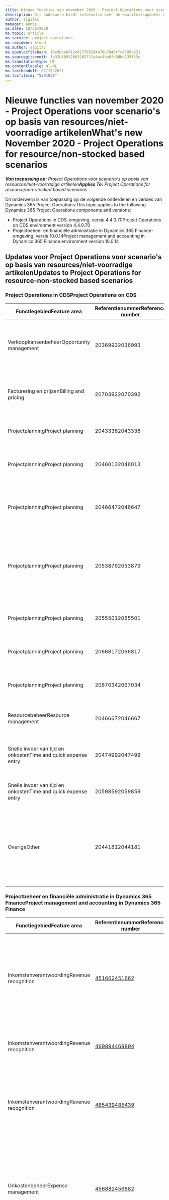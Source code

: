 ```yaml
---
title: Nieuwe functies van november 2020 - Project Operations voor scenario's op basis van resources/niet-voorradige artikelen
description: Dit onderwerp biedt informatie over de kwaliteitsupdates die beschikbaar zijn in de release van november 2020 van Project Operations voor scenario's op basis van resources/niet-voorradige artikelen.
author: sigitac
manager: Annbe
ms.date: 10/30/2020
ms.topic: article
ms.service: project-operations
ms.reviewer: kfend
ms.author: sigitac
ms.openlocfilehash: f8e9bce6612e617785264470b7946ffc4795a621
ms.sourcegitcommit: fa32b1893286f20271fa4ec4be8fc68bd135f53c
ms.translationtype: HT
ms.contentlocale: nl-NL
ms.lasthandoff: 02/15/2021
ms.locfileid: "5291838"
---
```

# <a name="whats-new-november-2020---project-operations-for-resourcenon-stocked-based-scenarios"></a><span data-ttu-id="76d76-103">Nieuwe functies van november 2020 - Project Operations voor scenario's op basis van resources/niet-voorradige artikelen</span><span class="sxs-lookup"><span data-stu-id="76d76-103">What's new November 2020 - Project Operations for resource/non-stocked based scenarios</span></span>

<span data-ttu-id="76d76-104">_**Van toepassing op:** Project Operations voor scenario's op basis van resources/niet-voorradige artikelen_</span><span class="sxs-lookup"><span data-stu-id="76d76-104">_**Applies To:** Project Operations for resource/non-stocked based scenarios_</span></span>

<span data-ttu-id="76d76-105">Dit onderwerp is van toepassing op de volgende onderdelen en versies van Dynamics 365 Project Operations:</span><span class="sxs-lookup"><span data-stu-id="76d76-105">This topic applies to the following Dynamics 365 Project Operations components and versions:</span></span>

- <span data-ttu-id="76d76-106">Project Operations in CDS-omgeving, versie 4.4.0.70</span><span class="sxs-lookup"><span data-stu-id="76d76-106">Project Operations on CDS environment version 4.4.0.70</span></span>
- <span data-ttu-id="76d76-107">Projectbeheer en financiële administratie in Dynamics 365 Finance-omgeving, versie 10.0.14</span><span class="sxs-lookup"><span data-stu-id="76d76-107">Project management and accounting in Dynamics 365 Finance environment version 10.0.14</span></span>

## <a name="updates-to-project-operations-for-resource-non-stocked-based-scenarios"></a><span data-ttu-id="76d76-108">Updates voor Project Operations voor scenario's op basis van resources/niet-voorradige artikelen</span><span class="sxs-lookup"><span data-stu-id="76d76-108">Updates to Project Operations for resource-non-stocked based scenarios</span></span>

### <a name="project-operations-on-cds"></a><span data-ttu-id="76d76-109">Project Operations in CDS</span><span class="sxs-lookup"><span data-stu-id="76d76-109">Project Operations on CDS</span></span>

| <span data-ttu-id="76d76-110">Functiegebied</span><span class="sxs-lookup"><span data-stu-id="76d76-110">Feature area</span></span>                 | <span data-ttu-id="76d76-111">Referentienummer</span><span class="sxs-lookup"><span data-stu-id="76d76-111">Reference number</span></span> | <span data-ttu-id="76d76-112">Kwaliteitsupdate</span><span class="sxs-lookup"><span data-stu-id="76d76-112">Quality update</span></span>                                                                                                                                                                    |
|------------------------------|------------------|-----------------------------------------------------------------------------------------------------------------------------------------------------------------------------------|
| <span data-ttu-id="76d76-113">Verkoopkansenbeheer</span><span class="sxs-lookup"><span data-stu-id="76d76-113">Opportunity management</span></span>       | <span data-ttu-id="76d76-114">2036993</span><span class="sxs-lookup"><span data-stu-id="76d76-114">2036993</span></span>          | <span data-ttu-id="76d76-115">Schattingsregels en contractregels voor resourcetoekenningen worden bijgewerkt in winnende prijsopgaven wanneer het type prijsopgaveregel **Alle taken** is.</span><span class="sxs-lookup"><span data-stu-id="76d76-115">Estimate line and resource   assignment contract lines are updated on winning quotes when the quote line   type is **All tasks**.</span></span>                                                 |
| <span data-ttu-id="76d76-116">Facturering en prijzen</span><span class="sxs-lookup"><span data-stu-id="76d76-116">Billing and pricing</span></span>          | <span data-ttu-id="76d76-117">2070392</span><span class="sxs-lookup"><span data-stu-id="76d76-117">2070392</span></span>          | <span data-ttu-id="76d76-118">Projectcontractregels op de factuur nemen elke keer toe als **Factuurtransacties vernieuwen** wordt geselecteerd.</span><span class="sxs-lookup"><span data-stu-id="76d76-118">Project contract lines on the   invoice increase every time **Refresh invoice transactions** is selected.</span></span>                                                                         |
| <span data-ttu-id="76d76-119">Projectplanning</span><span class="sxs-lookup"><span data-stu-id="76d76-119">Project planning</span></span>             | <span data-ttu-id="76d76-120">2043336</span><span class="sxs-lookup"><span data-stu-id="76d76-120">2043336</span></span>          | <span data-ttu-id="76d76-121">Kan de record van een projectteamlid niet verwijderen.</span><span class="sxs-lookup"><span data-stu-id="76d76-121">Unable to delete a project team   member record.</span></span>                                                                                                                                  |
| <span data-ttu-id="76d76-122">Projectplanning</span><span class="sxs-lookup"><span data-stu-id="76d76-122">Project planning</span></span>             | <span data-ttu-id="76d76-123">2046013</span><span class="sxs-lookup"><span data-stu-id="76d76-123">2046013</span></span>          | <span data-ttu-id="76d76-124">Inconsistent gedrag voor kolommen met schattingen tijdens laden versus bij verandering van type tijdfase.</span><span class="sxs-lookup"><span data-stu-id="76d76-124">Inconsistent behavior for   Estimates tag columns during load vs. on change of time-phase type.</span></span>                                                                                   |
| <span data-ttu-id="76d76-125">Projectplanning</span><span class="sxs-lookup"><span data-stu-id="76d76-125">Project planning</span></span>             | <span data-ttu-id="76d76-126">2046647</span><span class="sxs-lookup"><span data-stu-id="76d76-126">2046647</span></span>          | <span data-ttu-id="76d76-127">Begin- en eindtijden wijken een uur af wanneer resourcevereisten worden gegenereerd door projectteamleden.</span><span class="sxs-lookup"><span data-stu-id="76d76-127">Start and end times are off by   an hour when resource requirements are generated from project team members.</span></span>                                                                      |
| <span data-ttu-id="76d76-128">Projectplanning</span><span class="sxs-lookup"><span data-stu-id="76d76-128">Project planning</span></span>             | <span data-ttu-id="76d76-129">2053879</span><span class="sxs-lookup"><span data-stu-id="76d76-129">2053879</span></span>          | <span data-ttu-id="76d76-130">(In de komende CDS-uitrol) PublishUnassignedAssignments onderbreekt een poging om een taak op te slaan bij de fout "De doorgegeven waarde voor ConditionOperator.In is leeg".</span><span class="sxs-lookup"><span data-stu-id="76d76-130">(Per the upcoming CDS rollout)   PublishUnassignedAssignments breaks an attempt to save a task when the error, "The value passed for ConditionOperator.In is empty."</span></span>                       |
| <span data-ttu-id="76d76-131">Projectplanning</span><span class="sxs-lookup"><span data-stu-id="76d76-131">Project planning</span></span>             | <span data-ttu-id="76d76-132">2055501</span><span class="sxs-lookup"><span data-stu-id="76d76-132">2055501</span></span>          | <span data-ttu-id="76d76-133">Als **Startdatum van project** leeg is, veroorzaakt dat een fout in de planning.</span><span class="sxs-lookup"><span data-stu-id="76d76-133">Leaving the **Project Start   Date** empty causes a failure in the schedule.</span></span>                                                                                                      |
| <span data-ttu-id="76d76-134">Projectplanning</span><span class="sxs-lookup"><span data-stu-id="76d76-134">Project planning</span></span>             | <span data-ttu-id="76d76-135">2066817</span><span class="sxs-lookup"><span data-stu-id="76d76-135">2066817</span></span>          | <span data-ttu-id="76d76-136">Kan geen generieke resource maken met Personen selecteren in het tabblad **Taken**.</span><span class="sxs-lookup"><span data-stu-id="76d76-136">Can't create a generic resource   using the people picker on the **Tasks** tab.</span></span>                                                                                                   |
| <span data-ttu-id="76d76-137">Projectplanning</span><span class="sxs-lookup"><span data-stu-id="76d76-137">Project planning</span></span>             | <span data-ttu-id="76d76-138">2067034</span><span class="sxs-lookup"><span data-stu-id="76d76-138">2067034</span></span>          | <span data-ttu-id="76d76-139">De knop **Details weergeven** is niet beschikbaar op de pagina **Details van de taak**.</span><span class="sxs-lookup"><span data-stu-id="76d76-139">**View Details** button is not   available on the **Details of Task** page.</span></span>                                                                                                       |
| <span data-ttu-id="76d76-140">Resourcebeheer</span><span class="sxs-lookup"><span data-stu-id="76d76-140">Resource management</span></span>          | <span data-ttu-id="76d76-141">2046667</span><span class="sxs-lookup"><span data-stu-id="76d76-141">2046667</span></span>          | <span data-ttu-id="76d76-142">Generieke teamleden worden niet verwijderd, zelfs niet nadat aan alle bronnen is voldaan.</span><span class="sxs-lookup"><span data-stu-id="76d76-142">Generic team members aren't   deleted even after all resources are fulfilled.</span></span>                                                                                                    |
| <span data-ttu-id="76d76-143">Snelle invoer van tijd en onkosten</span><span class="sxs-lookup"><span data-stu-id="76d76-143">Time and quick expense entry</span></span> | <span data-ttu-id="76d76-144">2047499</span><span class="sxs-lookup"><span data-stu-id="76d76-144">2047499</span></span>          | <span data-ttu-id="76d76-145">De knop **Nieuw** op de pagina Tijdsvermelding opent de pagina **Nieuwe e-mailhandtekening**.</span><span class="sxs-lookup"><span data-stu-id="76d76-145">The **New** button on the Time   Entry page opens the **New Email Signature** page.</span></span>                                                                                               |
| <span data-ttu-id="76d76-146">Snelle invoer van tijd en onkosten</span><span class="sxs-lookup"><span data-stu-id="76d76-146">Time and quick expense entry</span></span> | <span data-ttu-id="76d76-147">2059859</span><span class="sxs-lookup"><span data-stu-id="76d76-147">2059859</span></span>          | <span data-ttu-id="76d76-148">Er wordt een onverwachte pop-up geopend wanneer u een onkostenpost maakt.</span><span class="sxs-lookup"><span data-stu-id="76d76-148">Unexpected pop-up opens when   creating an expense entry.</span></span>                                                                                                                         |
| <span data-ttu-id="76d76-149">Overige</span><span class="sxs-lookup"><span data-stu-id="76d76-149">Other</span></span>                        | <span data-ttu-id="76d76-150">2044181</span><span class="sxs-lookup"><span data-stu-id="76d76-150">2044181</span></span>          | <span data-ttu-id="76d76-151">(Inkooporder verwijderen) Bij het verwijderen van msdyn_projectServiceCore_Patch en msdyn_ProjectServiceCore_solutions treedt de fout "Record is niet beschikbaar" op.</span><span class="sxs-lookup"><span data-stu-id="76d76-151">(Uninstalling purchase order)   When trying to uninstall msdyn_ProjectServiceCore_Patch and msdyn Project   service core solutions, the error, "Record is unavailable"   occurs.</span></span>  |

### <a name="project-management-and-accounting-in-dynamics-365-finance"></a><span data-ttu-id="76d76-152">Projectbeheer en financiële administratie in Dynamics 365 Finance</span><span class="sxs-lookup"><span data-stu-id="76d76-152">Project management and accounting in Dynamics 365 Finance</span></span>

| <span data-ttu-id="76d76-153">Functiegebied</span><span class="sxs-lookup"><span data-stu-id="76d76-153">Feature area</span></span>        | <span data-ttu-id="76d76-154">Referentienummer</span><span class="sxs-lookup"><span data-stu-id="76d76-154">Reference number</span></span> | <span data-ttu-id="76d76-155">Kwaliteitsupdate</span><span class="sxs-lookup"><span data-stu-id="76d76-155">Quality update</span></span>                                                                                                                                                            |
|---------------------|------------------|---------------------------------------------------------------------------------------------------------------------------------------------------------------------------|
| <span data-ttu-id="76d76-156">Inkomstenverantwoording</span><span class="sxs-lookup"><span data-stu-id="76d76-156">Revenue recognition</span></span> | [<span data-ttu-id="76d76-157">451662</span><span class="sxs-lookup"><span data-stu-id="76d76-157">451662</span></span>](https://fix.lcs.dynamics.com/Issue/Details/?bugId=451662)           | <span data-ttu-id="76d76-158">Voltooid schattingspercentage voor project is onjuist wanneer het contract vreemde valuta gebruikt en werkvoortgangspercentage voor voltooiingsmethode.</span><span class="sxs-lookup"><span data-stu-id="76d76-158">Project estimate percentage   complete is wrong when the contract is using a foreign currency and the work   progress percentage for complete method.</span></span>                     |
| <span data-ttu-id="76d76-159">Inkomstenverantwoording</span><span class="sxs-lookup"><span data-stu-id="76d76-159">Revenue recognition</span></span> | [<span data-ttu-id="76d76-160">469894</span><span class="sxs-lookup"><span data-stu-id="76d76-160">469894</span></span>](https://fix.lcs.dynamics.com/Issue/Details/?bugId=469894)           | <span data-ttu-id="76d76-161">Kan geen schattingen boeken met de voltooiingsmethode **Werkelijke kosten**.</span><span class="sxs-lookup"><span data-stu-id="76d76-161">Unable to post estimates with   the **Actual cost** completion method.</span></span>                                                                                                    |
| <span data-ttu-id="76d76-162">Inkomstenverantwoording</span><span class="sxs-lookup"><span data-stu-id="76d76-162">Revenue recognition</span></span> | [<span data-ttu-id="76d76-163">485439</span><span class="sxs-lookup"><span data-stu-id="76d76-163">485439</span></span>](https://fix.lcs.dynamics.com/Issue/Details/?bugId=485439)           | <span data-ttu-id="76d76-164">Verwijderen mislukt vanwege een fout in een onevenwichtig boekstuk wanneer de bedrijfsvaluta en de transactievaluta verschillend zijn.</span><span class="sxs-lookup"><span data-stu-id="76d76-164">Elimination fails because of a   voucher imbalance error when the company currency and transaction currency   are different.</span></span>                                              |
| <span data-ttu-id="76d76-165">Onkostenbeheer</span><span class="sxs-lookup"><span data-stu-id="76d76-165">Expense management</span></span>  | [<span data-ttu-id="76d76-166">456882</span><span class="sxs-lookup"><span data-stu-id="76d76-166">456882</span></span>](https://fix.lcs.dynamics.com/Issue/Details/?bugId=456822)           | <span data-ttu-id="76d76-167">Voor gebruikers die geen beheerder zijn, worden de opzoekwaarden voor kolommen met onkostenregels, zoals **Project-id** en **Uitgavencategorie**, niet correct weergegeven in het gegevensconnectorframe.</span><span class="sxs-lookup"><span data-stu-id="76d76-167">For non-admin users, the lookup   values for expense line columns such as **Project ID** and **Expense   Category** aren't showing correctly in the data connector frame.</span></span> |
| <span data-ttu-id="76d76-168">Onkostenbeheer</span><span class="sxs-lookup"><span data-stu-id="76d76-168">Expense management</span></span>  | [<span data-ttu-id="76d76-169">469300</span><span class="sxs-lookup"><span data-stu-id="76d76-169">469300</span></span>](https://fix.lcs.dynamics.com/Issue/Details/?bugId=469300)           | <span data-ttu-id="76d76-170">De standaardregeleigenschap wordt niet weergegeven voor onkostencategorieën.</span><span class="sxs-lookup"><span data-stu-id="76d76-170">The line property default isn't   showing for Expense categories.</span></span>                                                                                                         |
| <span data-ttu-id="76d76-171">Onkostenbeheer</span><span class="sxs-lookup"><span data-stu-id="76d76-171">Expense management</span></span>  | [<span data-ttu-id="76d76-172">469302</span><span class="sxs-lookup"><span data-stu-id="76d76-172">469302</span></span>](https://fix.lcs.dynamics.com/Issue/Details/?bugId=469302)           | <span data-ttu-id="76d76-173">Onkostenintegratie moet de regeleigenschap uit de onkostennota bevatten.</span><span class="sxs-lookup"><span data-stu-id="76d76-173">Expense integration must include   the line property from the expense report.</span></span>                                                                                             |
| <span data-ttu-id="76d76-174">Facturering</span><span class="sxs-lookup"><span data-stu-id="76d76-174">Invoicing</span></span>           | [<span data-ttu-id="76d76-175">462499</span><span class="sxs-lookup"><span data-stu-id="76d76-175">462499</span></span>](https://fix.lcs.dynamics.com/Issue/Details/?bugId=462499)           | <span data-ttu-id="76d76-176">Kan geen projectfactuurvoorstellen boeken vanwege de foutmelding dat de FD-combinatie niet is gevalideerd.</span><span class="sxs-lookup"><span data-stu-id="76d76-176">Can't post project invoice   proposals because of an error message that says the combination of FD wasn't   validated.</span></span>                                                    |
| <span data-ttu-id="76d76-177">Facturering</span><span class="sxs-lookup"><span data-stu-id="76d76-177">Invoicing</span></span>           | [<span data-ttu-id="76d76-178">470614</span><span class="sxs-lookup"><span data-stu-id="76d76-178">470614</span></span>](https://fix.lcs.dynamics.com/Issue/Details/?bugId=470614)           | <span data-ttu-id="76d76-179">Kan transacties van de detailpagina **Factuur** niet weergeven.</span><span class="sxs-lookup"><span data-stu-id="76d76-179">Can't view transactions from the   **invoice** details page.</span></span>                                                                                                              |
| <span data-ttu-id="76d76-180">Facturering</span><span class="sxs-lookup"><span data-stu-id="76d76-180">Invoicing</span></span>           | [<span data-ttu-id="76d76-181">480070</span><span class="sxs-lookup"><span data-stu-id="76d76-181">480070</span></span>](https://fix.lcs.dynamics.com/Issue/Details/?bugId=480070)           | <span data-ttu-id="76d76-182">Factuurvoorstelregels kunnen worden verwijderd.</span><span class="sxs-lookup"><span data-stu-id="76d76-182">Invoice proposal lines can be   deleted.</span></span>                                                                                                                                  |
| <span data-ttu-id="76d76-183">Projectboekhouding</span><span class="sxs-lookup"><span data-stu-id="76d76-183">Project accounting</span></span>  | [<span data-ttu-id="76d76-184">470293</span><span class="sxs-lookup"><span data-stu-id="76d76-184">470293</span></span>](https://fix.lcs.dynamics.com/Issue/Details/?bugId=470293)           | <span data-ttu-id="76d76-185">Items in het menu **Prognose** zijn niet zichtbaar op de lijstpagina **Projecten**.</span><span class="sxs-lookup"><span data-stu-id="76d76-185">**Forecast** menu items aren't   visible on the **Projects** list page.</span></span>                                                                                                   |
| <span data-ttu-id="76d76-186">Projectboekhouding</span><span class="sxs-lookup"><span data-stu-id="76d76-186">Project accounting</span></span>  | [<span data-ttu-id="76d76-187">475873</span><span class="sxs-lookup"><span data-stu-id="76d76-187">475873</span></span>](https://fix.lcs.dynamics.com/Issue/Details/?bugId=475873)           | <span data-ttu-id="76d76-188">Kan **Projectoverzicht**   > **Transacties en prognose** niet openen.</span><span class="sxs-lookup"><span data-stu-id="76d76-188">Can't open **Project statement**   > **Transactions and forecast**.</span></span>                                                                                                       |
| <span data-ttu-id="76d76-189">Projectboekhouding</span><span class="sxs-lookup"><span data-stu-id="76d76-189">Project accounting</span></span>  | [<span data-ttu-id="76d76-190">475879</span><span class="sxs-lookup"><span data-stu-id="76d76-190">475879</span></span>](https://fix.lcs.dynamics.com/Issue/Details/?bugId=475879)           | <span data-ttu-id="76d76-191">**Financiële administratie aanpassen** is niet ingeschakeld voor gefactureerde projecttransacties.</span><span class="sxs-lookup"><span data-stu-id="76d76-191">**Adjust accounting** isn't   enabled for invoiced project transactions.</span></span>                                                                                                  |
| <span data-ttu-id="76d76-192">Projectboekhouding</span><span class="sxs-lookup"><span data-stu-id="76d76-192">Project accounting</span></span>  | [<span data-ttu-id="76d76-193">480962</span><span class="sxs-lookup"><span data-stu-id="76d76-193">480962</span></span>](https://fix.lcs.dynamics.com/Issue/Details/?bugId=480962)           | <span data-ttu-id="76d76-194">Boekhoudgegevens zijn niet opgenomen in de tabel **ProjCDSActualsImport** wanneer het **Integratiejournaal** wordt geboekt.</span><span class="sxs-lookup"><span data-stu-id="76d76-194">Accounting details aren't   included on the **ProjCDSActualsImport** table when the **Integration**   journal is posted.</span></span>                                                  |
| <span data-ttu-id="76d76-195">Projectboekhouding</span><span class="sxs-lookup"><span data-stu-id="76d76-195">Project accounting</span></span>  | [<span data-ttu-id="76d76-196">482558</span><span class="sxs-lookup"><span data-stu-id="76d76-196">482558</span></span>](https://fix.lcs.dynamics.com/Issue/Details/?bugId=482558)           | <span data-ttu-id="76d76-197">De vermelding voor de projectprognose wordt verdubbeld wanneer u een resourcetoewijzing verwijdert en weer toevoegt.</span><span class="sxs-lookup"><span data-stu-id="76d76-197">The Project forecast entry is   doubled when you remove and then readd a resource assignment.</span></span>                                                                            |
| <span data-ttu-id="76d76-198">Projectboekhouding</span><span class="sxs-lookup"><span data-stu-id="76d76-198">Project accounting</span></span>  | [<span data-ttu-id="76d76-199">502019</span><span class="sxs-lookup"><span data-stu-id="76d76-199">502019</span></span>](https://fix.lcs.dynamics.com/Issue/Details/?bugId=502019)           | <span data-ttu-id="76d76-200">Als u een koppeling met een project-id selecteert, wordt de URL van de CDS-dieptekoppeling niet geopend.</span><span class="sxs-lookup"><span data-stu-id="76d76-200">Selecting a Project ID link   doesn't open the CDS deep link URL.</span></span>                                                                                                         |
| <span data-ttu-id="76d76-201">Projectboekhouding</span><span class="sxs-lookup"><span data-stu-id="76d76-201">Project accounting</span></span>  | [<span data-ttu-id="76d76-202">505458</span><span class="sxs-lookup"><span data-stu-id="76d76-202">505458</span></span>](https://fix.lcs.dynamics.com/Issue/Details/?bugId=505458)           | <span data-ttu-id="76d76-203">Kan de startdatum van een taak in CDS niet bijwerken.</span><span class="sxs-lookup"><span data-stu-id="76d76-203">Can't update the start date on a   task in CDS.</span></span>                                                                                                                           |
| <span data-ttu-id="76d76-204">Projectboekhouding</span><span class="sxs-lookup"><span data-stu-id="76d76-204">Project accounting</span></span>  | [<span data-ttu-id="76d76-205">510041</span><span class="sxs-lookup"><span data-stu-id="76d76-205">510041</span></span>](https://fix.lcs.dynamics.com/Issue/Details/?bugId=510041)           | <span data-ttu-id="76d76-206">Als u de functie inschakelt, zijn meerdere contractregels niet mogelijk zonder CDS-integratie.</span><span class="sxs-lookup"><span data-stu-id="76d76-206">Enabling the feature, Multiple contract lines isn't possible without CDS integration.</span></span>                                                                                   |

### <a name="regulatory-updates"></a><span data-ttu-id="76d76-207">Wijzigingen in regelgeving</span><span class="sxs-lookup"><span data-stu-id="76d76-207">Regulatory updates</span></span>
<span data-ttu-id="76d76-208">Voor informatie over updates in regelgeving voor Finance and Operations-apps leest u [Wijzigingen in regelgeving](https://docs.microsoft.com/dynamics365/finance/localizations/regulatory-updates).</span><span class="sxs-lookup"><span data-stu-id="76d76-208">For information about regulatory updates for Finance and Operations apps, see [Regulatory updates](https://docs.microsoft.com/dynamics365/finance/localizations/regulatory-updates).</span></span> <span data-ttu-id="76d76-209">U kunt ook inloggen op LCS en de geplande updates van de regelgeving bekijken met de tool Probleem zoeken.</span><span class="sxs-lookup"><span data-stu-id="76d76-209">You can also sign in to LCS and view the planned regulatory updates using the Issue search tool.</span></span> <span data-ttu-id="76d76-210">Met het Probleem zoeken kunt u zoeken op land, type functie en release.</span><span class="sxs-lookup"><span data-stu-id="76d76-210">Issue search lets you search by country, type of feature, and release.</span></span>


[!INCLUDE[footer-include](../includes/footer-banner.md)]